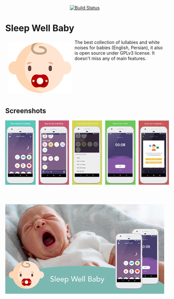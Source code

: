 <div align="center">

[![Build Status](https://travis-ci.org/hanihashemi/sleepwellbaby.svg?branch=master)](https://travis-ci.org/hanihashemi/sleepwellbaby)

</div>

# Sleep Well Baby
<img src="screenshots/500dar500.png" align="left" width="200" hspace="10" vspace="10">
The best collection of lullabies and white noises for babies (English, Persian), it also is open source under GPLv3 license. It doesn't miss any of main features.<br/>

</br></br>
</br></br>
</br></br>

## Screenshots
<div style="display:flex;" align="center" >
<img  src="screenshots/1.jpg" width="19%" >
<img style="margin-left:10px;" src="screenshots/2.jpg" width="19%" >
<img style="margin-left:10px;" src="screenshots/3.jpg" width="19%" >
<img style="margin-left:10px;" src="screenshots/4.jpg" width="19%" >
<img style="margin-left:10px;" src="screenshots/5.jpg" width="19%" >
</div>

</br></br>

<div align="center">

![Sleep Well Baby](screenshots/main.png)

</div>
